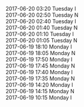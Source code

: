 2017-06-20 03:20 Tuesday  I  
2017-06-20 02:50 Tuesday  N  
2017-06-20 02:40 Tuesday  I  
2017-06-20 01:40 Tuesday  N  
2017-06-20 01:10 Tuesday  I  
2017-06-20 01:05 Tuesday  N  
2017-06-19 18:10 Monday  I  
2017-06-19 18:05 Monday  N  
2017-06-19 17:50 Monday  I  
2017-06-19 17:45 Monday  N  
2017-06-19 17:40 Monday  I  
2017-06-19 17:35 Monday  N  
2017-06-19 14:20 Monday  I  
2017-06-19 14:15 Monday  N  
2017-06-19 10:15 Monday  I  
